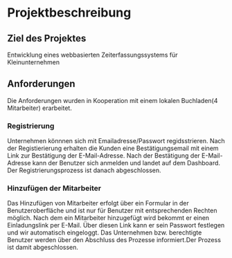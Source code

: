 # Projektbeschreibung
## Ziel des Projektes
Entwicklung eines webbasierten Zeiterfassungssystems für Kleinunternehmen

## Anforderungen
Die Anforderungen wurden in Kooperation mit einem lokalen Buchladen(4 Mitarbeiter) erarbeitet.
### Registrierung
Unternehmen könnnen sich mit Emailadresse/Passwort regidsstrieren. Nach der Registierierung erhalten die Kunden eine Bestätigungsemail mit einem Link zur Bestätigung der E-Mail-Adresse. Nach der Bestätigung der E-Mail-Adresse kann der Benutzer sich anmelden und landet auf dem Dashboard. Der Registrierungsprozess ist danach abgeschlossen.
### Hinzufügen der Mitarbeiter
Das Hinzufügen von Mitarbeiter erfolgt über ein Formular in der Benutzeroberfläche und ist nur für Benutzer mit entsprechenden Rechten möglich. Nach dem ein Mitarbeiter hinzugefügt wird bekommt er einen Einladungslink per E-Mail. Über diesen Link kann er sein Passwort festlegen und wir automatisch eingeloggt. Das Unternehmen bzw. berechtigte Benutzer werden über den Abschluss des Prozesse informiert.Der Prozess ist damit abgeschlossen.

